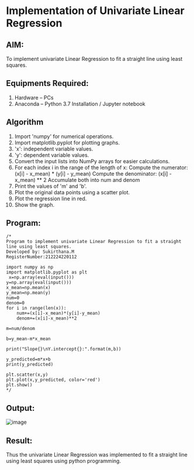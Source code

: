# Implementation of Univariate Linear Regression
## AIM:
To implement univariate Linear Regression to fit a straight line using least squares.

## Equipments Required:
1. Hardware – PCs
2. Anaconda – Python 3.7 Installation / Jupyter notebook

## Algorithm
1. Import 'numpy' for numerical operations.
2. Import matplotlib.pyplot for plotting graphs.
3. 'x': independent variable values.
4. 'y': dependent variable values.
5. Convert the input lists into NumPy arrays for easier calculations.
6. For each index i in the range of the length of x:
       Compute the numerator: (x[i] - x_mean) * (y[i] - y_mean)
       Compute the denominator: (x[i] - x_mean) ** 2
       Accumulate both into num and denom
7. Print the values of 'm' and 'b'.
8. Plot the original data points using a scatter plot.
9. Plot the regression line in red.
10. Show the graph.
## Program:
```
/*
Program to implement univariate Linear Regression to fit a straight line using least squares.
Developed by: Sukirthana.M
RegisterNumber:212224220112

import numpy as np
import matplotlib.pyplot as plt
 x=np.array(eval(input()))
y=np.array(eval(input()))
x_mean=np.mean(x)
y_mean=np.mean(y)
num=0
denom=0
for i in range(len(x)):
    num+=(x[i]-x_mean)*(y[i]-y_mean)
    denom+=(x[i]-x_mean)**2

m=num/denom

b=y_mean-m*x_mean

print("Slope{}\nY.intercept{}:".format(m,b))

y_predicted=m*x+b
print(y_predicted)
      
plt.scatter(x,y)
plt.plot(x,y_predicted, color='red')
plt.show()
*/
```

## Output:
![image](https://github.com/user-attachments/assets/74d0905e-7f59-4c36-b257-8b80c95ad63a)



## Result:
Thus the univariate Linear Regression was implemented to fit a straight line using least squares using python programming.
